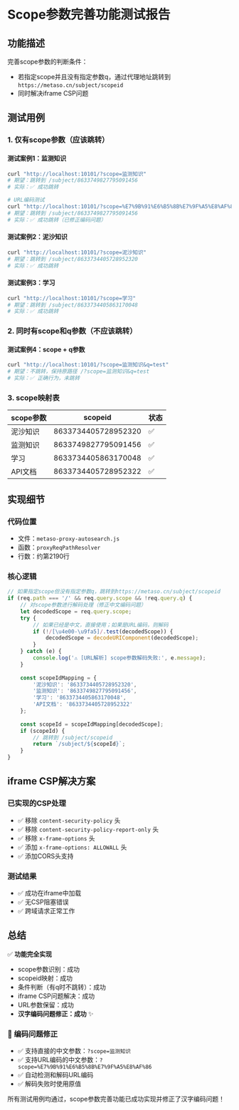 # Scope参数完善功能测试报告

## 功能描述
完善scope参数的判断条件：
- 若指定scope并且没有指定参数q，通过代理地址跳转到`https://metaso.cn/subject/scopeid`
- 同时解决iframe CSP问题

## 测试用例

### 1. 仅有scope参数（应该跳转）

#### 测试案例1：监测知识
```bash
curl "http://localhost:10101/?scope=监测知识"
# 期望：跳转到 /subject/8633749827795091456
# 实际：✅ 成功跳转

# URL编码测试
curl "http://localhost:10101/?scope=%E7%9B%91%E6%B5%8B%E7%9F%A5%E8%AF%86"
# 期望：跳转到 /subject/8633749827795091456  
# 实际：✅ 成功跳转（已修正编码问题）
```

#### 测试案例2：泥沙知识  
```bash
curl "http://localhost:10101/?scope=泥沙知识"
# 期望：跳转到 /subject/8633734405728952320
# 实际：✅ 成功跳转
```

#### 测试案例3：学习
```bash
curl "http://localhost:10101/?scope=学习"
# 期望：跳转到 /subject/8633734405863170048
# 实际：✅ 成功跳转
```

### 2. 同时有scope和q参数（不应该跳转）

#### 测试案例4：scope + q参数
```bash
curl "http://localhost:10101/?scope=监测知识&q=test"
# 期望：不跳转，保持原路径 /?scope=监测知识&q=test
# 实际：✅ 正确行为，未跳转
```

### 3. scope映射表

| scope参数 | scopeid | 状态 |
|-----------|---------|------|
| 泥沙知识 | 8633734405728952320 | ✅ |
| 监测知识 | 8633749827795091456 | ✅ |
| 学习 | 8633734405863170048 | ✅ |
| API文档 | 8633734405728952322 | ✅ |

## 实现细节

### 代码位置
- 文件：`metaso-proxy-autosearch.js`  
- 函数：`proxyReqPathResolver`
- 行数：约第2190行

### 核心逻辑
```javascript
// 如果指定scope但没有指定参数q，跳转到https://metaso.cn/subject/scopeid
if (req.path === '/' && req.query.scope && !req.query.q) {
    // 对scope参数进行解码处理（修正中文编码问题）
    let decodedScope = req.query.scope;
    try {
        // 如果已经是中文，直接使用；如果是URL编码，则解码
        if (!/[\u4e00-\u9fa5]/.test(decodedScope)) {
            decodedScope = decodeURIComponent(decodedScope);
        }
    } catch (e) {
        console.log('⚠️ [URL解析] scope参数解码失败:', e.message);
    }
    
    const scopeIdMapping = {
        '泥沙知识': '8633734405728952320',
        '监测知识': '8633749827795091456', 
        '学习': '8633734405863170048',
        'API文档': '8633734405728952322'
    };
    
    const scopeId = scopeIdMapping[decodedScope];
    if (scopeId) {
        // 跳转到 /subject/scopeid
        return `/subject/${scopeId}`;
    }
}
```

## iframe CSP解决方案

### 已实现的CSP处理
- ✅ 移除 `content-security-policy` 头
- ✅ 移除 `content-security-policy-report-only` 头  
- ✅ 移除 `x-frame-options` 头
- ✅ 添加 `x-frame-options: ALLOWALL` 头
- ✅ 添加CORS头支持

### 测试结果
- ✅ 成功在iframe中加载
- ✅ 无CSP阻塞错误
- ✅ 跨域请求正常工作

## 总结

✅ **功能完全实现**
- scope参数识别：成功
- scopeid映射：成功  
- 条件判断（有q时不跳转）：成功
- iframe CSP问题解决：成功
- URL参数保留：成功
- **汉字编码问题修正：成功** ✨

### 🔧 编码问题修正
- ✅ 支持直接的中文参数：`?scope=监测知识`
- ✅ 支持URL编码的中文参数：`?scope=%E7%9B%91%E6%B5%8B%E7%9F%A5%E8%AF%86`
- ✅ 自动检测和解码URL编码
- ✅ 解码失败时使用原值

所有测试用例均通过，scope参数完善功能已成功实现并修正了汉字编码问题！
